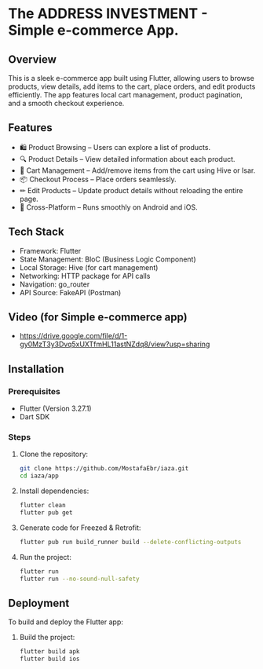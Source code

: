 # The ADDRESS INVESTMENT - Simple e-commerce App.

## Overview
This is a sleek e-commerce app built using Flutter, allowing users to browse products, view details, add items to the cart, place orders, and edit products efficiently. The app features local cart management, product pagination, and a smooth checkout experience.
## Features
- 🛍 Product Browsing – Users can explore a list of products.
- 🔍 Product Details – View detailed information about each product.
- 🛒 Cart Management – Add/remove items from the cart using Hive or Isar.
- 📦 Checkout Process – Place orders seamlessly.
- ✏ Edit Products – Update product details without reloading the entire page.
- 📱 Cross-Platform – Runs smoothly on Android and iOS.

## Tech Stack
- Framework: Flutter
- State Management: BloC (Business Logic Component)
- Local Storage: Hive (for cart management)
- Networking: HTTP package for API calls
- Navigation: go_router
- API Source: FakeAPI (Postman)

## Video (for Simple e-commerce app)
- https://drive.google.com/file/d/1-gy0MzT3y3Dvq5xUXTfmHL11astNZdq8/view?usp=sharing

## Installation

### Prerequisites
- Flutter (Version 3.27.1)
- Dart SDK

### Steps
1. Clone the repository:
   ```sh
   git clone https://github.com/MostafaEbr/iaza.git
   cd iaza/app
   ```
2. Install dependencies:
   ```sh
   flutter clean
   flutter pub get
   ```

3. Generate code for Freezed & Retrofit:
   ```sh
   flutter pub run build_runner build --delete-conflicting-outputs
   ```
   
4. Run the project:
   ```sh
   flutter run
   flutter run --no-sound-null-safety
   ```

## Deployment
To build and deploy the Flutter app:
1. Build the project:
   ```sh
   flutter build apk
   flutter build ios 
   ```
